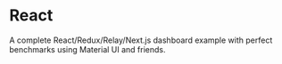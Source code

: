 # React

A complete React/Redux/Relay/Next.js dashboard example with perfect benchmarks using Material UI and friends.
